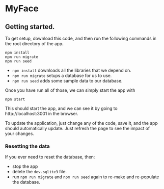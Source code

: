 # MyFace

## Getting started.

To get setup, download this code, and then run the following commands in the root directory of the app.

```shell
npm install
npm run migrate
npm run seed
```

- `npm install` downloads all the libraries that we depend on.
- `npm run migrate` setups a database for us to use.
- `npm run seed` adds some sample data to our database.

Once you have run all of those, we can simply start the app with

```shell
npm start
```

This should start the app, and we can see it by going to http://localhost:3001 in the browser.

To update the application, just change any of the code, save it, and the app should automatically update.
Just refresh the page to see the impact of your changes.

### Resetting the data

If you ever need to reset the database, then:

- stop the app
- delete the `dev.sqlite3` file.
- run `npm run migrate` and `npm run seed` again to re-make and re-populate the database.

